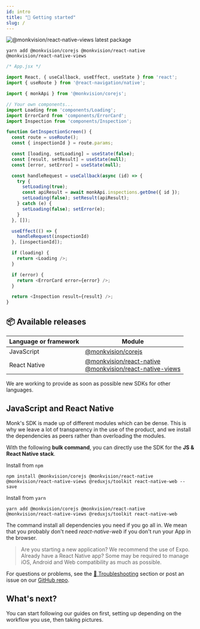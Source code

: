 ```yaml
---
id: intro
title: "🚀 Getting started"
slug: /
---
```


![@monkvision/react-native-views latest package](https://img.shields.io/npm/v/@monkvision/react-native-views/latest.svg)

```yarn
yarn add @monkvision/corejs @monkvision/react-native @monkvision/react-native-views
```

```javascript
/* App.jsx */

import React, { useCallback, useEffect, useState } from 'react';
import { useRoute } from '@react-navigation/native';

import { monkApi } from '@monkvision/corejs';

// Your own components...
import Loading from 'components/Loading';
import ErrorCard from 'components/ErrorCard';
import Inspection from 'components/Inspection';

function GetInspectionScreen() {
  const route = useRoute();
  const { inspectionId } = route.params;

  const [loading, setLoading] = useState(false);
  const [result, setResult] = useState(null);
  const [error, setError] = useState(null);

  const handleRequest = useCallback(async (id) => {
    try {
      setLoading(true);
      const apiResult = await monkApi.inspections.getOne({ id });
      setLoading(false); setResult(apiResult);
    } catch (e) {
      setLoading(false); setError(e);
    }
  }, []);

  useEffect(() => {
    handleRequest(inspectionId)
  }, [inspectionId]);

  if (loading) {
    return <Loading />;
  }

  if (error) {
    return <ErrorCard error={error} />;
  }

  return <Inspection result={result} />;
}
```

## 📦 Available releases
| Language or framework | Module |
|-----------------------|--------|
| JavaScript | [@monkvision/corejs](https://www.npmjs.com/package/@monkvision/corejs) |
| React Native | [@monkvision/react-native](https://www.npmjs.com/package/@monkvision/react-native) <br/>[@monkvision/react-native-views](https://www.npmjs.com/package/@monkvision/react-native-views) |

We are working to provide as soon as possible new SDKs for other languages.

## JavaScript and React Native

Monk's SDK is made up of different modules which can be dense.
This is why we leave a lot of transparency in the use of the product,
and we install the dependencies as peers rather than overloading the modules.

With the following **bulk command**,
you can directly use the SDK for the **JS & React Native stack**.

Install from `npm`
```npm
npm install @monkvision/corejs @monkvision/react-native @monkvision/react-native-views @reduxjs/toolkit react-native-web --save
```

Install from `yarn`
```yarn
yarn add @monkvision/corejs @monkvision/react-native @monkvision/react-native-views @reduxjs/toolkit react-native-web
```

The command install all dependencies you need if you go all in. We mean that you probably don't need _react-native-web_ if you don't run your App in the browser.

> Are you starting a new application? We recommend the use of Expo.
> Already have a React Native app? Some may be required
> to manage iOS, Android and Web compatibility as much as possible.

For questions or problems, see the [🧯 Troubleshooting](/docs/troubleshooting) section
or post an issue on our [GitHub repo](https://github.com/monkvision/monkjs/issues).

## What's next?

You can start following our guides on first, setting up depending on the workflow you use, then taking pictures.
